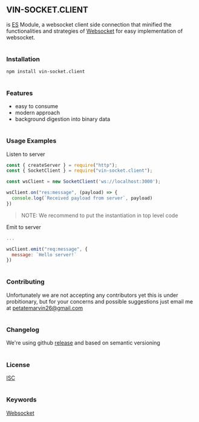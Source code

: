 ## VIN-SOCKET.CLIENT

is [ES][nodejs] Module, a websocket client side connection that minified the functionalities and strategies of [Websocket][ws] for easy implementation of websocket.

#

### Installation

```shell
npm install vin-socket.client
```

#

### Features

- easy to consume
- modern approach
- background digestion into binary data

#

### Usage Examples

Listen to server

```Javascript
const { createServer } = require("http");
const { SocketClient } = require("vin-socket.client");

const wsClient = new SocketClient('ws://localhost:3000');

wsClient.on("res:message", (payload) => {
  console.log(`Received payload from server`, payload)
})

```

> NOTE: We recommend to put the instantiation in top level code

Emit to server

```Javascript
...

wsClient.emit("req:message", {
  message: `Hello server!`
})
```

#

### Contributing

Unfortunately we are not accepting any contributors yet this is under probitionary, but for your concerns and possible suggestions just email me at petatemarvin26@gmail.com

#

### Changelog

We're using github [release][github-release] and based on semantic versioning

#

### License

[ISC][license]

#

### Keywords

[Websocket][ws]

[ws]: https://developer.mozilla.org/en-US/docs/Web/API/WebSocket
[nodejs]: https://nodejs.org/en
[github-release]: https://github.com/petatemarvin26/vin-socket.client/releases
[license]: ./LICENSE
